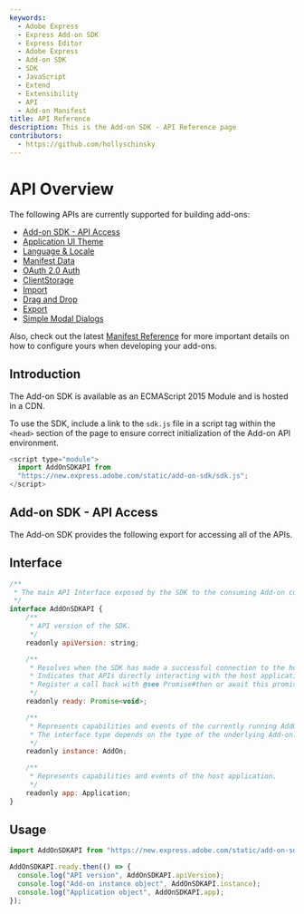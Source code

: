 ```yaml
---
keywords:
  - Adobe Express
  - Express Add-on SDK
  - Express Editor
  - Adobe Express
  - Add-on SDK
  - SDK
  - JavaScript
  - Extend
  - Extensibility
  - API
  - Add-on Manifest
title: API Reference
description: This is the Add-on SDK - API Reference page
contributors:
  - https://github.com/hollyschinsky
---
```


# API Overview
The following APIs are currently supported for building add-ons:

- [Add-on SDK - API Access](#add-on-sdk---api-access)
- [Application UI Theme](application-ui-theme)
- [Language & Locale](#anguage-locale)
- [Manifest Data](manifest-data)
- [OAuth 2.0 Auth](oauth)
- [ClientStorage](client-storage)
- [Import](import)
- [Drag and Drop](drag-drop)
- [Export](export)
- [Simple Modal Dialogs](simple-modal-dialogs)

Also, check out the latest [Manifest Reference](../../manifest_reference/v2) for more important details on how to configure yours when developing your add-ons.

## Introduction
The Add-on SDK is available as an ECMAScript 2015 Module and is hosted in a CDN.

To use the SDK, include a link to the `sdk.js` file in a script tag within the `<head>` section of the page to ensure correct initialization of the Add-on API environment.

```js
<script type="module">
  import AddOnSDKAPI from
  "https://new.express.adobe.com/static/add-on-sdk/sdk.js";
</script>
```

## Add-on SDK - API Access
The Add-on SDK provides the following export for accessing all of the APIs.

## Interface

```js
/**
 * The main API Interface exposed by the SDK to the consuming Add-on code.
 */
interface AddOnSDKAPI {
    /**
     * API version of the SDK.
     */
    readonly apiVersion: string;

    /**
     * Resolves when the SDK has made a successful connection to the host app.
     * Indicates that APIs directly interacting with the host application are ready.
     * Register a call back with @see Promise#then or await this promise.
     */
    readonly ready: Promise<void>;

    /**
     * Represents capabilities and events of the currently running AddOn Instance.
     * The interface type depends on the type of the underlying Add-on.
     */
    readonly instance: AddOn;

    /**
     * Represents capabilities and events of the host application.
     */
    readonly app: Application;
}
```

## Usage

```js
import AddOnSDKAPI from "https://new.express.adobe.com/static/add-on-sdk/sdk.js";

AddOnSDKAPI.ready.then(() => {
  console.log("API version", AddOnSDKAPI.apiVersion);
  console.log("Add-on instance object", AddOnSDKAPI.instance);
  console.log("Application object", AddOnSDKAPI.app);
});
```